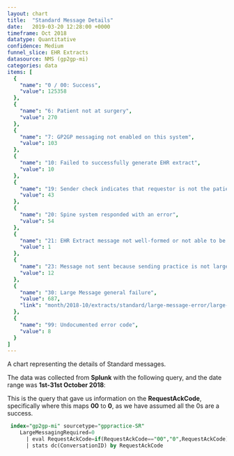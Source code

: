 ```yaml
---
layout: chart
title:  "Standard Message Details"
date:   2019-03-20 12:28:00 +0000
timeframe: Oct 2018
datatype: Quantitative
confidence: Medium
funnel_slice: EHR Extracts
datasource: NMS (gp2gp-mi)
categories: data
items: [
  {
    "name": "0 / 00: Success",
    "value": 125358
  },
  {
    "name": "6: Patient not at surgery",
    "value": 270
  },
  {
    "name": "7: GP2GP messaging not enabled on this system",
    "value": 103
  },
  {
    "name": "10: Failed to successfully generate EHR extract",
    "value": 10
  },
  {
    "name": "19: Sender check indicates that requestor is not the patients current health care provider",
    "value": 43
  },
  {
    "name": "20: Spine system responded with an error",
    "value": 54
  },
  {
    "name": "21: EHR Extract message not well-formed or not able to be processed",
    "value": 1
  },
  {
    "name": "23: Message not sent because sending practice is not large message compliant",
    "value": 12
  },
  {
    "name": "30: Large Message general failure",
    "value": 687,
    "link": "month/2018-10/extracts/standard/large-message-error/large-message-error"
  },
  {
    "name": "99: Undocumented error code",
    "value": 8
  }
]
---
```

A chart representing the details of Standard messages.

The data was collected from **Splunk** with the following query, and the date range was **1st-31st October 2018**:

This is the query that gave us information on the **RequestAckCode**, specifically where this maps **00** to **0**, as we have assumed all the 0s are a success.
```sql
 index="gp2gp-mi" sourcetype="gppractice-SR"
    LargeMessagingRequired=0
      | eval RequestAckCode=if(RequestAckCode=="00","0",RequestAckCode)
      | stats dc(ConversationID) by RequestAckCode
```
